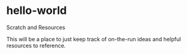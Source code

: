 # hello-world
Scratch and Resources

This will be a place to just keep track of on-the-run ideas and helpful resources to reference.
